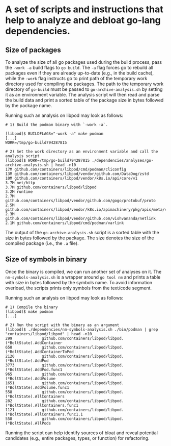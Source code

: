 # A set of scripts and instructions that help to analyze and debloat go-lang dependencies.

## Size of packages

To analyze the size of all go packages used during the build process, pass the `-work -a` build flags to `go build`.
The `-a` flag forces go to rebuild all packages even if they are already up-to-date (e.g., in the build cache), while the `-work` flag instructs go to print path of the temporary work directory used for compiling the packages.
The path to the temporary work directory of `go-build` must be passed to `go-archive-analysis.sh` by setting it as an environment variable.
The analysis script will then read and parse the build data and print a sorted table of the package size in bytes followed by the package name.

Running such an analysis on libpod may look as follows:

```
# 1) Build the podman binary with `-work -a`.

[libpod]$ BUILDFLAGS="-work -a" make podman
[...]
WORK=/tmp/go-build794287815

# 2) Set the work directory as an environment variable and call the analysis script
[libpod]$ WORK=/tmp/go-build794287815 ./dependencies/analyses/go-archive-analysis.sh | head -n10
17M github.com/containers/libpod/cmd/podman/cliconfig
13M github.com/containers/libpod/vendor/github.com/DataDog/zstd
10M github.com/containers/libpod/vendor/k8s.io/api/core/v1
3.7M net/http
3.7M github.com/containers/libpod/libpod
3.2M runtime
2.7M github.com/containers/libpod/vendor/github.com/gogo/protobuf/proto
2.5M github.com/containers/libpod/vendor/k8s.io/apimachinery/pkg/apis/meta/v1
2.3M github.com/containers/libpod/vendor/github.com/vishvananda/netlink
2.1M github.com/containers/libpod/cmd/podman/varlink
```

The output of the `go-archive-analysis.sh` script is a sorted table with the size in bytes followed by the package.
The size denotes the size of the compiled package (i.e., the `.a` file).


## Size of symbols in binary

Once the binary is compiled, we can run another set of analyses on it.
The `nm-symbols-analysis.sh` is a wrapper around `go tool nm` and prints a table with size in bytes followed by the symbols name.
To avoid information overload, the scripts prints only symbols from the text/code segment.

Running such an analysis on libpod may look as follows:

```
# 1) Compile the binary
[libpod]$ make podman
[...]

# 2) Run the script with the binary as an argument
[libpod]$ ./dependencies/nm-symbols-analysis.sh ./bin/podman | grep "containers/libpod/libpod" | head -n10
299             github.com/containers/libpod/libpod.(*BoltState).AddContainer
658             github.com/containers/libpod/libpod.(*BoltState).AddContainerToPod
2120            github.com/containers/libpod/libpod.(*BoltState).AddPod
3773            github.com/containers/libpod/libpod.(*BoltState).AddPod.func1
965             github.com/containers/libpod/libpod.(*BoltState).AddVolume
1651            github.com/containers/libpod/libpod.(*BoltState).AddVolume.func1
558             github.com/containers/libpod/libpod.(*BoltState).AllContainers
282             github.com/containers/libpod/libpod.(*BoltState).AllContainers.func1
1121            github.com/containers/libpod/libpod.(*BoltState).AllContainers.func1.1
558             github.com/containers/libpod/libpod.(*BoltState).AllPods
```

Running the script can help identify sources of bloat and reveal potential candidates (e.g., entire packages, types, or function) for refactoring.
